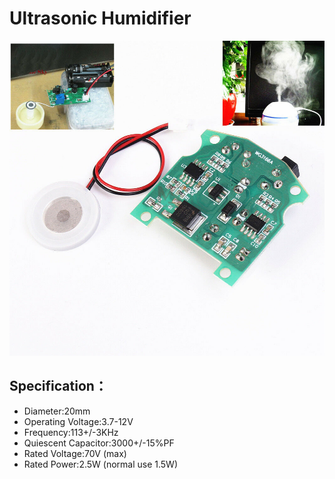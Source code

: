 # Ultrasonic Humidifier
![Humidifier](./img/Humidifier.jpg)

## Specification：
- Diameter:20mm 
- Operating Voltage:3.7-12V 
- Frequency:113+/-3KHz 
- Quiescent Capacitor:3000+/-15%PF 
- Rated Voltage:70V (max) 
- Rated Power:2.5W (normal use 1.5W) 
